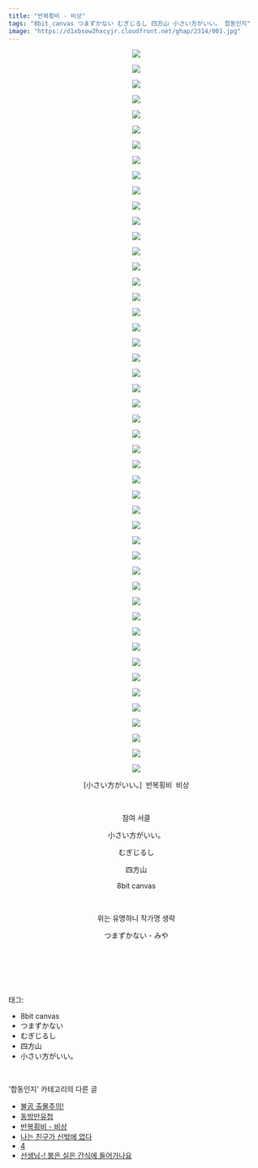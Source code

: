 ```yaml
---
title: "반복횡비 - 비상"
tags: "8bit_canvas つまずかない むぎじるし 四方山 小さい方がいい。 합동인지"
image: "https://d1xbsow2hxcyjr.cloudfront.net/ghap/2314/001.jpg"
---
```

<div class="article">
<p style="text-align: center; clear: none; float: none;"><img src="{{ site.imgserver10 }}/ghap/2314/001.jpg"/></p>
<p style="text-align: center; clear: none; float: none;"><img src="{{ site.imgserver10 }}/ghap/2314/002.jpg"/></p>
<p style="text-align: center; clear: none; float: none;"><img src="{{ site.imgserver10 }}/ghap/2314/003.jpg"/></p>
<p style="text-align: center; clear: none; float: none;"><img src="{{ site.imgserver10 }}/ghap/2314/004.jpg"/></p>
<p style="text-align: center; clear: none; float: none;"><img src="{{ site.imgserver10 }}/ghap/2314/005.jpg"/></p>
<p style="text-align: center; clear: none; float: none;"><img src="{{ site.imgserver10 }}/ghap/2314/006.jpg"/></p>
<p style="text-align: center; clear: none; float: none;"><img src="{{ site.imgserver10 }}/ghap/2314/007.jpg"/></p>
<p style="text-align: center; clear: none; float: none;"><img src="{{ site.imgserver10 }}/ghap/2314/008.jpg"/></p>
<p style="text-align: center; clear: none; float: none;"><img src="{{ site.imgserver10 }}/ghap/2314/009.jpg"/></p>
<p style="text-align: center; clear: none; float: none;"><img src="{{ site.imgserver10 }}/ghap/2314/010.jpg"/></p>
<p style="text-align: center; clear: none; float: none;"><img src="{{ site.imgserver10 }}/ghap/2314/011.jpg"/></p>
<p style="text-align: center; clear: none; float: none;"><img src="{{ site.imgserver10 }}/ghap/2314/012.jpg"/></p>
<p style="text-align: center; clear: none; float: none;"><img src="{{ site.imgserver10 }}/ghap/2314/013.jpg"/></p>
<p style="text-align: center; clear: none; float: none;"><img src="{{ site.imgserver10 }}/ghap/2314/014.jpg"/></p>
<p style="text-align: center; clear: none; float: none;"><img src="{{ site.imgserver10 }}/ghap/2314/015.jpg"/></p>
<p style="text-align: center; clear: none; float: none;"><img src="{{ site.imgserver10 }}/ghap/2314/016.jpg"/></p>
<p style="text-align: center; clear: none; float: none;"><img src="{{ site.imgserver10 }}/ghap/2314/017.jpg"/></p>
<p style="text-align: center; clear: none; float: none;"><img src="{{ site.imgserver10 }}/ghap/2314/018.jpg"/></p>
<p style="text-align: center; clear: none; float: none;"><img src="{{ site.imgserver10 }}/ghap/2314/019.jpg"/></p>
<p style="text-align: center; clear: none; float: none;"><img src="{{ site.imgserver10 }}/ghap/2314/020.jpg"/></p>
<p style="text-align: center; clear: none; float: none;"><img src="{{ site.imgserver10 }}/ghap/2314/021.jpg"/></p>
<p style="text-align: center; clear: none; float: none;"><img src="{{ site.imgserver10 }}/ghap/2314/022.jpg"/></p>
<p style="text-align: center; clear: none; float: none;"><img src="{{ site.imgserver10 }}/ghap/2314/023.jpg"/></p>
<p style="text-align: center; clear: none; float: none;"><img src="{{ site.imgserver10 }}/ghap/2314/024.jpg"/></p>
<p style="text-align: center; clear: none; float: none;"><img src="{{ site.imgserver10 }}/ghap/2314/025.jpg"/></p>
<p style="text-align: center; clear: none; float: none;"><img src="{{ site.imgserver10 }}/ghap/2314/026.jpg"/></p>
<p style="text-align: center; clear: none; float: none;"><img src="{{ site.imgserver10 }}/ghap/2314/027.jpg"/></p>
<p style="text-align: center; clear: none; float: none;"><img src="{{ site.imgserver10 }}/ghap/2314/028.jpg"/></p>
<p style="text-align: center; clear: none; float: none;"><img src="{{ site.imgserver10 }}/ghap/2314/029.jpg"/></p>
<p style="text-align: center; clear: none; float: none;"><img src="{{ site.imgserver10 }}/ghap/2314/030.jpg"/></p>
<p style="text-align: center; clear: none; float: none;"><img src="{{ site.imgserver10 }}/ghap/2314/031.jpg"/></p>
<p style="text-align: center; clear: none; float: none;"><img src="{{ site.imgserver10 }}/ghap/2314/032.jpg"/></p>
<p style="text-align: center; clear: none; float: none;"><img src="{{ site.imgserver10 }}/ghap/2314/033.jpg"/></p>
<p style="text-align: center; clear: none; float: none;"><img src="{{ site.imgserver10 }}/ghap/2314/034.jpg"/></p>
<p style="text-align: center; clear: none; float: none;"><img src="{{ site.imgserver10 }}/ghap/2314/035.jpg"/></p>
<p style="text-align: center; clear: none; float: none;"><img src="{{ site.imgserver10 }}/ghap/2314/036.jpg"/></p>
<p style="text-align: center; clear: none; float: none;"><img src="{{ site.imgserver10 }}/ghap/2314/037.jpg"/></p>
<p style="text-align: center; clear: none; float: none;"><img src="{{ site.imgserver10 }}/ghap/2314/038.jpg"/></p>
<p style="text-align: center; clear: none; float: none;"><img src="{{ site.imgserver10 }}/ghap/2314/039.jpg"/></p>
<p style="text-align: center; clear: none; float: none;"><img src="{{ site.imgserver10 }}/ghap/2314/040.jpg"/></p>
<p style="text-align: center; clear: none; float: none;"><img src="{{ site.imgserver10 }}/ghap/2314/041.jpg"/></p>
<p style="text-align: center; clear: none; float: none;"><img src="{{ site.imgserver10 }}/ghap/2314/042.jpg"/></p>
<p style="text-align: center; clear: none; float: none;"><img src="{{ site.imgserver10 }}/ghap/2314/043.jpg"/></p>
<p style="text-align: center; clear: none; float: none;"><img src="{{ site.imgserver10 }}/ghap/2314/044.jpg"/></p>
<p style="text-align: center; clear: none; float: none;"><img src="{{ site.imgserver10 }}/ghap/2314/045.jpg"/></p>
<p style="text-align: center; clear: none; float: none;"><img src="{{ site.imgserver10 }}/ghap/2314/046.jpg"/></p>
<p style="text-align: center; clear: none; float: none;"><img src="{{ site.imgserver10 }}/ghap/2314/047.jpg"/></p>
<p style="text-align: center; clear: none; float: none;"><img src="{{ site.imgserver10 }}/ghap/2314/048.jpg"/></p>
<p style="text-align: center; clear: none; float: none;">[小さい方がいい。]  반복횡비  비상</p>
<p style="text-align: center; clear: none; float: none;"><br/></p>
<p style="text-align: center; clear: none; float: none;">참여 서클</p>
<p style="text-align: center; clear: none; float: none;">小さい方がいい。</p>
<p style="text-align: center; clear: none; float: none;">むぎじるし</p>
<p style="text-align: center; clear: none; float: none;">四方山</p>
<p style="text-align: center; clear: none; float: none;">8bit canvas</p>
<p style="text-align: center; clear: none; float: none;"><br/></p>
<p style="text-align: center; clear: none; float: none;">위는 유명하니 작가명 생략</p>
<p style="text-align: center; clear: none; float: none;">つまずかない - みや</p>
<p style="text-align: center; clear: none; float: none;"><br/></p>
<p><br/></p>
</div><br/>
<div class="tagTrail">
<p>태그: </p>
<ul>
<li>8bit canvas</li>
<li>つまずかない</li>
<li>むぎじるし</li>
<li>四方山</li>
<li>小さい方がいい。</li>
</ul>
</div><br/>
<div class="another">
<p>'합동인지' 카테고리의 다른 글</p>
<ul>
<li><a href="/ghap_2330">불곰 출몰주의!</a></li>
<li><a href="/ghap_2319">동방만유첩</a></li>
<li><a href="/ghap_2314">반복횡비 - 비상</a></li>
<li><a href="/ghap_2302">나는 친구가 신밖에 없다</a></li>
<li><a href="/ghap_2290">4</a></li>
<li><a href="/ghap_2272">선생님-! 붉은 실은 간식에 들어가나요</a></li>
</ul>
</div><br/>
<div class="cb_module cb_fluid">
<div class="cb_wrt cb_profile">
</div><!-- commentList close -->
</div><br/>
